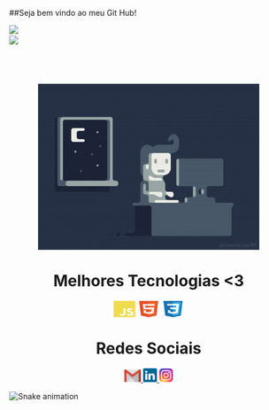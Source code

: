 ##Seja bem vindo ao meu Git Hub!

<div>
  <img  height="200em" src="https://github-readme-stats.vercel.app/api?username=RafaelHOliveira07&show_icons=true&theme=tokyonight"/>
<br>
  <img  height="200em" src="https://github-readme-stats.vercel.app/api/top-langs/?username=RafaelHOliveira07&layout=compact&langs_count=16&theme=tokyonight"/>
  
</div>
<br>

<div  align="center"> 
  <br>
  <div style="display: inline_block"><br><br>
    <img align="center" height="300px" alt="coding-time" src="code.gif" margin-top="100px">
    <h1 align="center">Melhores Tecnologias <3</h1>
    <img align="center" height="30" width="40" alt="js-icon"  src="https://raw.githubusercontent.com/devicons/devicon/master/icons/javascript/javascript-plain.svg">
    <img align="center" height="30" width="40" alt="html-icon" src="https://raw.githubusercontent.com/devicons/devicon/master/icons/html5/html5-original.svg">
    <img align="center" height="30" width="40" alt="css-icon" src="https://raw.githubusercontent.com/devicons/devicon/master/icons/css3/css3-original.svg">
   
   </div>
    
  
  <h1 align="center">Redes Sociais</h1>
    <a href = "">
      <img width="30" src="gmail.svg">
    </a>
    <a href = "">
      <img width="25" src="linkedin.svg">
    </a>
    <a href = "">
      <img width="25" src="instagram.png">
    </a>
</div>
  
![Snake animation](https://github.com/LuigiGF/LuigiGF/blob/output/github-contribution-grid-snake.svg)
